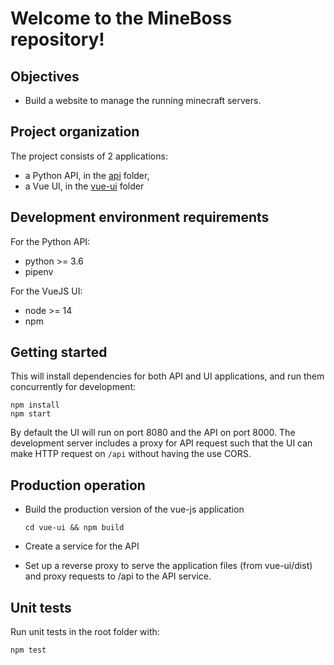 # Welcome to the MineBoss repository!

## Objectives

- Build a website to manage the running minecraft servers.

## Project organization

The project consists of 2 applications:

- a Python API, in the [api](api) folder,
- a Vue UI, in the [vue-ui](vue-ui) folder

## Development environment requirements

For the Python API:

- python >= 3.6
- pipenv

For the VueJS UI:

- node >= 14
- npm

## Getting started

This will install dependencies for both API and UI applications, and run them concurrently for
development:

    npm install
    npm start

By default the UI will run on port 8080 and the API on port 8000.  The development server includes a
proxy for API request such that the UI can make HTTP request on `/api` without having the use CORS.

## Production operation

- Build the production version of the vue-js application

      cd vue-ui && npm build

- Create a service for the API
- Set up a reverse proxy to serve the application files (from vue-ui/dist) and proxy requests to
  /api to the API service.

## Unit tests

Run unit tests in the root folder with:

    npm test
